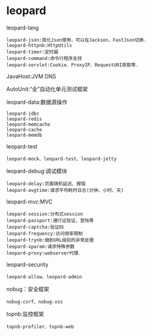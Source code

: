 # leopard

leopard-lang

	leopard-json:简化Json使用，可以在Jackson、FastJson切换.
	leopard-httpnb:HttpUtils
	leopard-timer:定时器
	leopard-command:命令行程序支持
	leopard-servlet:Cookie、ProxyIP、RequestURI获取等.
	
JavaHost:JVM DNS

AutoUnit:“全”自动化单元测试框架

leopard-data:数据源操作

	leopard-jdbc
	leopard-redis
	leopard-memcache
	leopard-cache
	leopard-memdb
	
leopard-test

	leopard-mock、leopard-test、leopard-jetty
	
leopard-debug:调试模块

	leopard-delay:页面随机延迟、报错
	leopard-avgtime:请求平均耗时日志(分钟、小时、天)
	
leopard-mvc:MVC

	leopard-session:分布式session
	leopard-passport:通行证验证、登陆等
	leopard-captcha:验证码
	leopard-frequency:访问频率限制 
	leopard-trynb:细到URL级别的异常处理
	leopard-xparam:请求特殊参数
	leopard-proxy:webserver代理.
	
leopard-security

	leopard-allow、leopard-admin
	
nobug：安全框架

	nobug-csrf、nobug-xss

topnb:监控框架

	topnb-profiler、topnb-web

